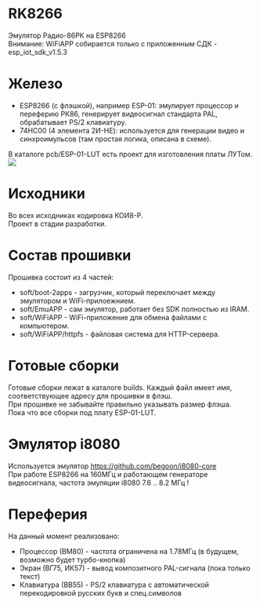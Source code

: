 # RK8266
Эмулятор Радио-86РК на ESP8266<br/>
Внимание: 	WiFiAPP собирается только с приложенным СДК - esp_iot_sdk_v1.5.3

# Железо
<ul>
    <li>ESP8266 (с флэшкой), например ESP-01: эмулирует процессор и переферию РК86, генерирует видеосигнал стандарта PAL, 
	обрабатывает PS/2 клавиатуру.</li>
    <li>74HC00 (4 элемента 2И-НЕ): используется для генерации видео и синхроимульсов (там простая логика, описана в схеме).</li>
</ul>
В каталоге pcb/ESP-01-LUT есть проект для изготовления платы ЛУТом.<br/>
<img src="photo/ESP-01-LUT/top.jpg" />

# Исходники
Во всех исходниках кодировка КОИ8-Р.<br/>
Проект в стадии разработки.<br/>

# Состав прошивки
Прошивка состоит из 4 частей:
<ul>
    <li>soft/boot-2apps - загрузчик, который переключает между эмулятором и WiFi-прилоежнием.</li>
    <li>soft/EmuAPP - сам эмулятор, работает без SDK полностью из IRAM.</li>
    <li>soft/WiFiAPP - WiFi-приложение для обмена файлами с компьютером.</li>
    <li>soft/WiFiAPP/httpfs - файловая система для HTTP-сервера.</li>
</ul>

# Готовые сборки
Готовые сборки лежат в каталоге builds. Каждый файл имеет имя, соответствующее адресу для прошивки в флэш.<br/>
При прошивке не забывайте правильно указывать размер флэша.<br/>
Пока что все сборки под плату ESP-01-LUT.

# Эмулятор i8080
Используется эмулятор https://github.com/begoon/i8080-core<br/>
При работе ESP8266 на 160МГц и работающем генераторе видеосигнала, частота эмуляции i8080 7.6 .. 8.2 МГц !<br/>

# Переферия
На данный момент реализовано:
<ul>
<li>Процессор (ВМ80) - частота ограничена на 1.78МГц (в будущем, возможно будет турбо-кнопка)</li>
<li>Экран (ВГ75, ИК57) - вывод композитного PAL-сигнала (пока только текст)</li>
<li>Клавиатура (ВВ55) - PS/2 клавиатура с автоматической перекодировкой русских букв и спец.символов</li>
</ul>
